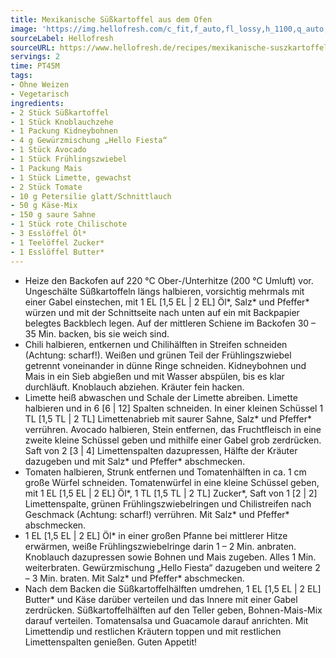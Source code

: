 ```yaml
---
title: Mexikanische Süßkartoffel aus dem Ofen
image: 'https://img.hellofresh.com/c_fit,f_auto,fl_lossy,h_1100,q_auto,w_2600/hellofresh_s3/image/mexikanische-suszkartoffel-aus-dem-ofen-3460707f.jpg'
sourceLabel: Hellofresh
sourceURL: https://www.hellofresh.de/recipes/mexikanische-suszkartoffel-aus-dem-ofen-6242d9fc85c2362741696557
servings: 2
time: PT45M
tags:
- Ohne Weizen
- Vegetarisch
ingredients:
- 2 Stück Süßkartoffel
- 1 Stück Knoblauchzehe
- 1 Packung Kidneybohnen
- 4 g Gewürzmischung „Hello Fiesta“
- 1 Stück Avocado
- 1 Stück Frühlingszwiebel
- 1 Packung Mais
- 1 Stück Limette, gewachst
- 2 Stück Tomate
- 10 g Petersilie glatt/Schnittlauch
- 50 g Käse-Mix
- 150 g saure Sahne
- 1 Stück rote Chilischote
- 3 Esslöffel Öl*
- 1 Teelöffel Zucker*
- 1 Esslöffel Butter*
---
```


- Heize den Backofen auf 220 °C Ober-/Unterhitze (200 °C Umluft) vor.  Ungeschälte Süßkartoffeln längs halbieren, vorsichtig mehrmals mit einer Gabel einstechen, mit 1 EL [1,5 EL | 2 EL] Öl\*, Salz\* und Pfeffer\* würzen und mit der Schnittseite nach unten auf ein mit Backpapier belegtes Backblech legen. Auf der mittleren Schiene im Backofen 30 – 35 Min. backen, bis sie weich sind.
- Chili halbieren, entkernen und Chilihälften in Streifen schneiden (Achtung: scharf!).  Weißen und grünen Teil der Frühlingszwiebel getrennt voneinander in dünne Ringe schneiden.  Kidneybohnen und Mais in ein Sieb abgießen und mit Wasser abspülen, bis es klar durchläuft.  Knoblauch abziehen.  Kräuter fein hacken.
- Limette heiß abwaschen und Schale der Limette abreiben. Limette halbieren und in 6 [6 | 12] Spalten schneiden.  In einer kleinen Schüssel 1 TL [1,5 TL | 2 TL] Limettenabrieb mit saurer Sahne, Salz\* und Pfeffer\* verrühren.  Avocado halbieren, Stein entfernen, das Fruchtfleisch in eine zweite kleine Schüssel geben und mithilfe einer Gabel grob zerdrücken. Saft von 2 [3 | 4] Limettenspalten dazupressen, Hälfte der Kräuter dazugeben und mit Salz\* und Pfeffer\* abschmecken.
- Tomaten halbieren, Strunk entfernen und Tomatenhälften in ca. 1 cm große Würfel schneiden. Tomatenwürfel in eine kleine Schüssel geben, mit 1 EL [1,5 EL | 2 EL] Öl\*, 1 TL [1,5 TL | 2 TL] Zucker\*, Saft von 1 [2 | 2] Limettenspalte, grünen Frühlingszwiebelringen und Chilistreifen nach Geschmack (Achtung: scharf!) verrühren.  Mit Salz\* und Pfeffer\* abschmecken.
- 1 EL [1,5 EL | 2 EL] Öl\* in einer großen Pfanne bei mittlerer Hitze erwärmen, weiße Frühlingszwiebelringe darin 1 – 2 Min. anbraten. Knoblauch dazupressen sowie Bohnen und Mais zugeben. Alles 1 Min. weiterbraten.  Gewürzmischung „Hello Fiesta“ dazugeben und weitere 2 – 3 Min. braten.  Mit Salz\* und Pfeffer\* abschmecken.
- Nach dem Backen die Süßkartoffelhälften umdrehen, 1 EL [1,5 EL | 2 EL] Butter\* und Käse darüber verteilen und das Innere mit einer Gabel zerdrücken.  Süßkartoffelhälften auf den Teller geben, Bohnen-Mais-Mix darauf verteilen. Tomatensalsa und Guacamole darauf anrichten.  Mit Limettendip und restlichen Kräutern toppen und mit restlichen Limettenspalten genießen.  Guten Appetit!
